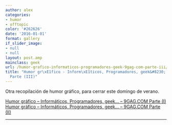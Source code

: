 ```yaml
---
author: alex
categories:
- humor
- offtopic
color: '#262626'
date: '2016-01-01'
format: gallery
if_slider_image:
- null
- null
layout: post.amp
mainclass: geek
url: /humor-grafico-informaticos-programadores-geek-9gag-com-parte-iii/
title: "Humor gr\xE1fico - Inform\xE1ticos, Programadores, geek&#8230; - 9GAG.COM
  Parte (III)"
---
```


Otra recopilación de humor gráfico, para cerrar este domingo de verano.

<a href="//humor-grafico-informaticos-11/" title="Humor gráfico – Informáticos, Programadores, geek… – 9GAG.COM Parte (I)" target="_blank">Humor gráfico – Informáticos, Programadores, geek… – 9GAG.COM Parte (I)</a>
<a href="/humor-grafico-informaticos/" title="Humor gráfico – Informáticos, Programadores, geek… – 9GAG.COM Parte (II)" target="_blank">Humor gráfico – Informáticos, Programadores, geek… – 9GAG.COM Parte (II)</a>

* * *

<div id="gallery-1" class="gallery galleryid-904 gallery-columns-3 gallery-size-thumbnail">
<dl class="gallery-item">
<dt class="gallery-icon landscape">
<a href="https://elbauldelprogramador.com/humor-grafico-informaticos-programadores-geek-9gag-com-parte-iii/292419_10151030364926840_1615042369_n/"><amp-img on="tap:lightbox1" role="button" tabindex="0" layout="responsive" src="/img/2012/08/292419_10151030364926840_1615042369_n1-150x150.jpg" class="attachment-thumbnail" alt="292419_10151030364926840_1615042369_n" width="150px" height="150px" /></a>
</dt>
</dl>
<dl class="gallery-item">
<dt class="gallery-icon landscape">
<a href="https://elbauldelprogramador.com/humor-grafico-informaticos-programadores-geek-9gag-com-parte-iii/603552_10150954606546840_960251269_n/"><amp-img on="tap:lightbox1" role="button" tabindex="0" layout="responsive" src="/img/2012/08/603552_10150954606546840_960251269_n1-150x150.jpg" class="attachment-thumbnail" alt="603552_10150954606546840_960251269_n" width="150px" height="150px" /></a>
</dt>
</dl>
<dl class="gallery-item">
<dt class="gallery-icon portrait">
<a href="https://elbauldelprogramador.com/humor-grafico-informaticos-programadores-geek-9gag-com-parte-iii/4571221_700b_v1/"><amp-img on="tap:lightbox1" role="button" tabindex="0" layout="responsive" src="/img/2012/08/4571221_700b_v11-150x150.jpg" class="attachment-thumbnail" alt="4571221_700b_v1" width="150px" height="150px" /></a>
</dt>
</dl>
<br  />
<dl class="gallery-item">
<dt class="gallery-icon portrait">
<a href="https://elbauldelprogramador.com/humor-grafico-informaticos-programadores-geek-9gag-com-parte-iii/4547129_700b/"><amp-img on="tap:lightbox1" role="button" tabindex="0" layout="responsive" src="/img/2012/08/4547129_700b1-150x150.jpg" class="attachment-thumbnail" alt="4547129_700b" width="150px" height="150px" /></a>
</dt>
</dl>
<dl class="gallery-item">
<dt class="gallery-icon portrait">
<a href="https://elbauldelprogramador.com/humor-grafico-informaticos-programadores-geek-9gag-com-parte-iii/avpfizxcaaa3rxp-2/"><amp-img on="tap:lightbox1" role="button" tabindex="0" layout="responsive" src="/img/2012/08/AvpFizXCAAA3RXp1-150x150.jpg" class="attachment-thumbnail" alt="AvpFizXCAAA3RXp" width="150px" height="150px" /></a>
</dt>
</dl>
<dl class="gallery-item">
<dt class="gallery-icon portrait">
<a href="https://elbauldelprogramador.com/humor-grafico-informaticos-programadores-geek-9gag-com-parte-iii/ensayos-2/"><amp-img on="tap:lightbox1" role="button" tabindex="0" layout="responsive" src="/img/2012/08/ensayos1-150x150.jpg" class="attachment-thumbnail" alt="ensayos" width="150px" height="150px" /></a>
</dt>
</dl>
<br  />
<dl class="gallery-item">
<dt class="gallery-icon landscape">
<a href="https://elbauldelprogramador.com/humor-grafico-informaticos-programadores-geek-9gag-com-parte-iii/2696090_700b/"><amp-img on="tap:lightbox1" role="button" tabindex="0" layout="responsive" src="/img/2012/08/2696090_700b1-150x150.jpg" class="attachment-thumbnail" alt="2696090_700b" width="150px" height="150px" /></a>
</dt>
</dl>
<dl class="gallery-item">
<dt class="gallery-icon landscape">
<a href="https://elbauldelprogramador.com/humor-grafico-informaticos-programadores-geek-9gag-com-parte-iii/4183958_460s_v1/"><amp-img on="tap:lightbox1" role="button" tabindex="0" layout="responsive" src="/img/2012/08/4183958_460s_v11-150x150.jpg" class="attachment-thumbnail" alt="4183958_460s_v1" width="150px" height="150px" /></a>
</dt>
</dl>
<dl class="gallery-item">
<dt class="gallery-icon portrait">
<a href="https://elbauldelprogramador.com/humor-grafico-informaticos-programadores-geek-9gag-com-parte-iii/4190955_460s-1/"><amp-img on="tap:lightbox1" role="button" tabindex="0" layout="responsive" src="/img/2012/08/4190955_460s-11-150x150.jpg" class="attachment-thumbnail" alt="4190955_460s (1)" width="150px" height="150px" /></a>
</dt>
</dl>
<br  />
<dl class="gallery-item">
<dt class="gallery-icon portrait">
<a href="https://elbauldelprogramador.com/humor-grafico-informaticos-programadores-geek-9gag-com-parte-iii/4191750_460s/"><amp-img on="tap:lightbox1" role="button" tabindex="0" layout="responsive" src="/img/2012/08/4191750_460s1-150x150.jpg" class="attachment-thumbnail" alt="4191750_460s" width="150px" height="150px" /></a>
</dt>
</dl>
<dl class="gallery-item">
<dt class="gallery-icon portrait">
<a href="https://elbauldelprogramador.com/humor-grafico-informaticos-programadores-geek-9gag-com-parte-iii/homenaje-a-teska/"><amp-img on="tap:lightbox1" role="button" tabindex="0" layout="responsive" src="/img/2012/08/Homenaje-a-Teska1-150x150.jpg" class="attachment-thumbnail" alt="Homenaje a Teska" width="150px" height="150px" /></a>
</dt>
</dl>
<dl class="gallery-item">
<dt class="gallery-icon portrait">
<a href="https://elbauldelprogramador.com/humor-grafico-informaticos-programadores-geek-9gag-com-parte-iii/4180523_700b/"><amp-img on="tap:lightbox1" role="button" tabindex="0" layout="responsive" src="/img/2012/08/4180523_700b1-150x150.jpg" class="attachment-thumbnail" alt="4180523_700b" width="150px" height="150px" /></a>
</dt>
</dl>
<br  />
<dl class="gallery-item">
<dt class="gallery-icon portrait">
<a href="https://elbauldelprogramador.com/humor-grafico-informaticos-programadores-geek-9gag-com-parte-iii/social-media-doctor/"><amp-img on="tap:lightbox1" role="button" tabindex="0" layout="responsive" src="/img/2012/08/social-media-doctor1.png" class="attachment-thumbnail" alt="social-media-doctor" width="600px" height="5092px" /></a>
</dt>
</dl>
<dl class="gallery-item">
<dt class="gallery-icon portrait">
<a href="https://elbauldelprogramador.com/humor-grafico-informaticos-programadores-geek-9gag-com-parte-iii/426565_177194745724080_154055244704697_265589_853276143_n/"><amp-img on="tap:lightbox1" role="button" tabindex="0" layout="responsive" src="/img/2012/08/426565_177194745724080_154055244704697_265589_853276143_n1-150x150.jpg" class="attachment-thumbnail" alt="426565_177194745724080_154055244704697_265589_853276143_n" width="150px" height="150px" /></a>
</dt>
</dl>
<dl class="gallery-item">
<dt class="gallery-icon portrait">
<a href="https://elbauldelprogramador.com/humor-grafico-informaticos-programadores-geek-9gag-com-parte-iii/383546_222035087906712_154055244704697_367098_390563735_n/"><amp-img on="tap:lightbox1" role="button" tabindex="0" layout="responsive" src="/img/2012/08/383546_222035087906712_154055244704697_367098_390563735_n1-150x150.jpg" class="attachment-thumbnail" alt="383546_222035087906712_154055244704697_367098_390563735_n" width="150px" height="150px" /></a>
</dt>
</dl>
<br  />
<dl class="gallery-item">
<dt class="gallery-icon portrait">
<a href="https://elbauldelprogramador.com/humor-grafico-informaticos-programadores-geek-9gag-com-parte-iii/4065307_700b_v2/"><amp-img on="tap:lightbox1" role="button" tabindex="0" layout="responsive" src="/img/2012/08/4065307_700b_v21-150x150.jpg" class="attachment-thumbnail" alt="4065307_700b_v2" width="150px" height="150px" /></a>
</dt>
</dl>
<dl class="gallery-item">
<dt class="gallery-icon landscape">
<a href="https://elbauldelprogramador.com/humor-grafico-informaticos-programadores-geek-9gag-com-parte-iii/seems-legit/"><amp-img on="tap:lightbox1" role="button" tabindex="0" layout="responsive" src="/img/2012/08/Seems-legit1-150x150.jpg" class="attachment-thumbnail" alt="Seems legit" width="150px" height="150px" /></a>
</dt>
</dl>
<dl class="gallery-item">
<dt class="gallery-icon landscape">
<a href="https://elbauldelprogramador.com/humor-grafico-informaticos-programadores-geek-9gag-com-parte-iii/wifi-names/"><amp-img on="tap:lightbox1" role="button" tabindex="0" layout="responsive" src="/img/2012/08/Wifi-Names1-150x150.jpg" class="attachment-thumbnail" alt="Wifi Names" width="150px" height="150px" /></a>
</dt>
</dl>
<br  />
</div>
